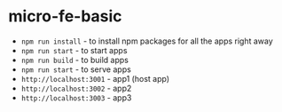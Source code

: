 # micro-fe-basic

- `npm run install` - to install npm packages for all the apps right away
- `npm run start` - to start apps
- `npm run build` - to build apps
- `npm run start` - to serve apps
- `http://localhost:3001` - app1 (host app)
- `http://localhost:3002` - app2
- `http://localhost:3003` - app3
